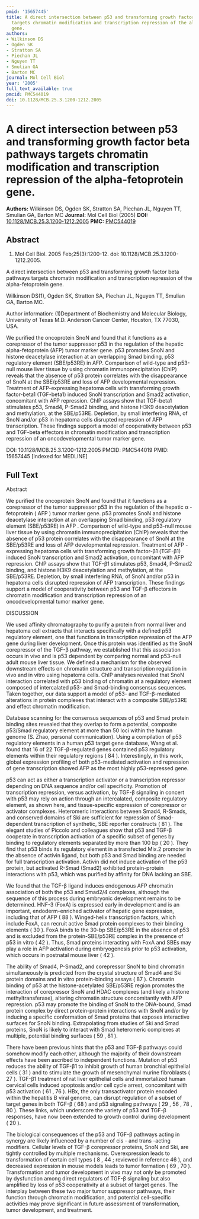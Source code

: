```yaml
---
pmid: '15657445'
title: A direct intersection between p53 and transforming growth factor beta pathways
  targets chromatin modification and transcription repression of the alpha-fetoprotein
  gene.
authors:
- Wilkinson DS
- Ogden SK
- Stratton SA
- Piechan JL
- Nguyen TT
- Smulian GA
- Barton MC
journal: Mol Cell Biol
year: '2005'
full_text_available: true
pmcid: PMC544019
doi: 10.1128/MCB.25.3.1200-1212.2005
---
```


# A direct intersection between p53 and transforming growth factor beta pathways targets chromatin modification and transcription repression of the alpha-fetoprotein gene.
**Authors:** Wilkinson DS, Ogden SK, Stratton SA, Piechan JL, Nguyen TT, Smulian GA, Barton MC
**Journal:** Mol Cell Biol (2005)
**DOI:** [10.1128/MCB.25.3.1200-1212.2005](https://doi.org/10.1128/MCB.25.3.1200-1212.2005)
**PMC:** [PMC544019](https://www.ncbi.nlm.nih.gov/pmc/articles/PMC544019/)

## Abstract

1. Mol Cell Biol. 2005 Feb;25(3):1200-12. doi: 10.1128/MCB.25.3.1200-1212.2005.

A direct intersection between p53 and transforming growth factor beta pathways 
targets chromatin modification and transcription repression of the 
alpha-fetoprotein gene.

Wilkinson DS(1), Ogden SK, Stratton SA, Piechan JL, Nguyen TT, Smulian GA, 
Barton MC.

Author information:
(1)Department of Biochemistry and Molecular Biology, University of Texas M.D. 
Anderson Cancer Center, Houston, TX 77030, USA.

We purified the oncoprotein SnoN and found that it functions as a corepressor of 
the tumor suppressor p53 in the regulation of the hepatic alpha-fetoprotein 
(AFP) tumor marker gene. p53 promotes SnoN and histone deacetylase interaction 
at an overlapping Smad binding, p53 regulatory element (SBE/p53RE) in AFP. 
Comparison of wild-type and p53-null mouse liver tissue by using chromatin 
immunoprecipitation (ChIP) reveals that the absence of p53 protein correlates 
with the disappearance of SnoN at the SBE/p53RE and loss of AFP developmental 
repression. Treatment of AFP-expressing hepatoma cells with transforming growth 
factor-beta1 (TGF-beta1) induced SnoN transcription and Smad2 activation, 
concomitant with AFP repression. ChIP assays show that TGF-beta1 stimulates p53, 
Smad4, P-Smad2 binding, and histone H3K9 deacetylation and methylation, at the 
SBE/p53RE. Depletion, by small interfering RNA, of SnoN and/or p53 in hepatoma 
cells disrupted repression of AFP transcription. These findings support a model 
of cooperativity between p53 and TGF-beta effectors in chromatin modification 
and transcription repression of an oncodevelopmental tumor marker gene.

DOI: 10.1128/MCB.25.3.1200-1212.2005
PMCID: PMC544019
PMID: 15657445 [Indexed for MEDLINE]

## Full Text

Abstract

We purified the oncoprotein SnoN and found that it functions as a corepressor of the tumor suppressor p53 in the regulation of the hepatic α -fetoprotein ( AFP ) tumor marker gene. p53 promotes SnoN and histone deacetylase interaction at an overlapping Smad binding, p53 regulatory element (SBE/p53RE) in AFP . Comparison of wild-type and p53-null mouse liver tissue by using chromatin immunoprecipitation (ChIP) reveals that the absence of p53 protein correlates with the disappearance of SnoN at the SBE/p53RE and loss of AFP developmental repression. Treatment of AFP -expressing hepatoma cells with transforming growth factor-β1 (TGF-β1) induced SnoN transcription and Smad2 activation, concomitant with AFP repression. ChIP assays show that TGF-β1 stimulates p53, Smad4, P-Smad2 binding, and histone H3K9 deacetylation and methylation, at the SBE/p53RE. Depletion, by small interfering RNA, of SnoN and/or p53 in hepatoma cells disrupted repression of AFP transcription. These findings support a model of cooperativity between p53 and TGF-β effectors in chromatin modification and transcription repression of an oncodevelopmental tumor marker gene.

DISCUSSION

We used affinity chromatography to purify a protein from normal liver and hepatoma cell extracts that interacts specifically with a defined p53 regulatory element, one that functions in transcription repression of the AFP gene during liver development. Once this protein was identified as the SnoN corepressor of the TGF-β pathway, we established that this association occurs in vivo and is p53 dependent by comparing normal and p53-null adult mouse liver tissue. We defined a mechanism for the observed downstream effects on chromatin structure and transcription regulation in vivo and in vitro using hepatoma cells. ChIP analyses revealed that SnoN interaction correlated with p53 binding of chromatin at a regulatory element composed of intercalated p53- and Smad-binding consensus sequences. Taken together, our data support a model of p53- and TGF-β-mediated alterations in protein complexes that interact with a composite SBE/p53RE and effect chromatin modification.

Database scanning for the consensus sequences of p53 and Smad protein binding sites revealed that they overlap to form a potential, composite p53/Smad regulatory element at more than 50 loci within the human genome (S. Zhao, personal communication). Using a compilation of p53 regulatory elements in a human p53 target gene database, Wang et al. found that 16 of 22 TGF-β-regulated genes contained p53 regulatory elements within their regulatory regions ( 84 ). Interestingly, in this work, global expression profiling of both p53-mediated activation and repression of gene transcription showed AFP as the most highly p53-repressed gene.

p53 can act as either a transcription activator or a transcription repressor depending on DNA sequence and/or cell specificity. Promotion of transcription repression, versus activation, by TGF-β signaling in concert with p53 may rely on action through an intercalated, composite regulatory element, as shown here, and tissue-specific expression of corepressor or activator complexes. Heteromeric interactions between Smad4, R-Smads, and conserved domains of Ski are sufficient for repression of Smad-dependent transcription of synthetic, SBE reporter constructs ( 81 ). The elegant studies of Piccolo and colleagues show that p53 and TGF-β cooperate in transcription activation of a specific subset of genes by binding to regulatory elements separated by more than 100 bp ( 20 ). They find that p53 binds its regulatory element in a transfected Mix.2 promoter in the absence of activin ligand, but both p53 and Smad binding are needed for full transcription activation. Activin did not induce activation of the p53 protein, but activated R-Smad (Smad2) exhibited protein-protein interactions with p53, which was purified by affinity for DNA lacking an SBE.

We found that the TGF-β ligand induces endogenous AFP chromatin association of both the p53 and Smad2/4 complexes, although the sequence of this process during embryonic development remains to be determined. HNF-3 (FoxA) is expressed early in development and is an important, endoderm-enriched activator of hepatic gene expression, including that of AFP ( 88 ). Winged-helix transcription factors, which include FoxA, can recruit active Smad protein complexes to their binding elements ( 30 ). FoxA binds to the 30-bp SBE/p53RE in the absence of p53 and is excluded from the protein-SBE/p53RE complex in the presence of p53 in vitro ( 42 ). Thus, Smad proteins interacting with FoxA and SBEs may play a role in AFP activation during embryogenesis prior to p53 activation, which occurs in postnatal mouse liver ( 42 ).

The ability of Smad4, P-Smad2, and corepressor SnoN to bind chromatin simultaneously is predicted from the crystal structure of Smad4 and Ski protein domains and in vitro protein-binding assays ( 87 ). Chromatin binding of p53 at the histone-acetylated SBE/p53RE region promotes the interaction of corepressor SnoN and HDAC complexes (and likely a histone methyltransferase), altering chromatin structure concomitantly with AFP repression. p53 may promote the binding of SnoN to the DNA-bound, Smad protein complex by direct protein-protein interactions with SnoN and/or by inducing a specific conformation of Smad proteins that exposes interactive surfaces for SnoN binding. Extrapolating from studies of Ski and Smad proteins, SnoN is likely to interact with Smad heteromeric complexes at multiple, potential binding surfaces ( 59 , 81 ).

There have been previous hints that the p53 and TGF-β pathways could somehow modify each other, although the majority of their downstream effects have been ascribed to independent functions. Mutation of p53 reduces the ability of TGF-β1 to inhibit growth of human bronchial epithelial cells ( 31 ) and to stimulate the growth of mesenchymal murine fibroblasts ( 27 ). TGF-β1 treatment of rat liver epithelial cells and immortalized human cervical cells induced apoptosis and/or cell cycle arrest, concomitant with p53 activation ( 61 , 76 ). HBx, the only transactivator protein encoded within the hepatitis B viral genome, can disrupt regulation of a subset of target genes in both TGF-β ( 68 ) and p53 signaling pathways ( 29 , 56 , 78 , 80 ). These links, which underscore the variety of p53 and TGF-β responses, have now been extended to growth control during development ( 20 ).

The biological consequences of the p53 and TGF-β pathways acting in synergy are likely influenced by a number of cis - and trans -acting modifiers. Cellular levels of TGF-β corepressor proteins, SnoN and Ski, are tightly controlled by multiple mechanisms. Overexpression leads to transformation of certain cell types ( 8 , 44 ; reviewed in reference 46 ), and decreased expression in mouse models leads to tumor formation ( 69 , 70 ). Transformation and tumor development in vivo may not only be promoted by dysfunction among direct regulators of TGF-β signaling but also amplified by loss of p53 cooperativity at a subset of target genes. The interplay between these two major tumor suppressor pathways, their function through chromatin modification, and potential cell-specific activities may prove significant in future assessment of transformation, tumor development, and treatment.
